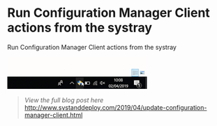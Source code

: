 # Run Configuration Manager Client actions from the systray
Run Configuration Manager Client actions from the systray

![alt text](https://github.com/damienvanrobaeys/Run-Configuration-Manager-Client-actions-from-the-systray/blob/master/right_click.gif)

> *View the full blog post here*
http://www.systanddeploy.com/2019/04/update-configuration-manager-client.html

